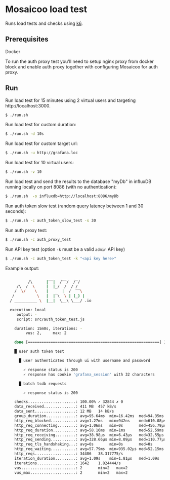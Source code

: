 # Mosaicoo load test

Runs load tests and checks using [k6](https://k6.io/).

## Prerequisites

Docker

To run the auth proxy test you'll need to setup nginx proxy from docker block and
enable auth proxy together with configuring Mosaicoo for auth proxy.

## Run

Run load test for 15 minutes using 2 virtual users and targeting http://localhost:3000.

```bash
$ ./run.sh
```

Run load test for custom duration:

```bash
$ ./run.sh -d 10s
```

Run load test for custom target url:

```bash
$ ./run.sh -u http://grafana.loc
```

Run load test for 10 virtual users:

```bash
$ ./run.sh -v 10
```

Run load test and send the results to the database "myDb" in influxDB running locally on port 8086 (with no authentication):

```bash
$ ./run.sh  -o influxdb=http://localhost:8086/myDb
```

Run auth token slow test (random query latency between 1 and 30 seconds):

```bash
$ ./run.sh -c auth_token_slow_test -s 30
```

Run auth proxy test:

```bash
$ ./run.sh -c auth_proxy_test
```

Run API key test (option `-k` must be a valid `admin` API key)

```bash
$ ./run.sh -c auth_token_test -k "<api key here>"
```


Example output:

```bash

          /\      |‾‾|  /‾‾/  /‾/
     /\  /  \     |  |_/  /  / /
    /  \/    \    |      |  /  ‾‾\
   /          \   |  |‾\  \ | (_) |
  / __________ \  |__|  \__\ \___/ .io

  execution: local
     output: -
     script: src/auth_token_test.js

    duration: 15m0s, iterations: -
         vus: 2,     max: 2

    done [==========================================================] 15m0s / 15m0s

    █ user auth token test

      █ user authenticates through ui with username and password

        ✓ response status is 200
        ✓ response has cookie 'grafana_session' with 32 characters

      █ batch tsdb requests

        ✓ response status is 200

    checks.....................: 100.00% ✓ 32844 ✗ 0
    data_received..............: 411 MB  457 kB/s
    data_sent..................: 12 MB   14 kB/s
    group_duration.............: avg=95.64ms  min=16.42ms  med=94.35ms  max=307.52ms p(90)=137.78ms p(95)=146.75ms
    http_req_blocked...........: avg=1.27ms   min=942ns    med=610.08µs max=48.32ms  p(90)=2.92ms   p(95)=4.25ms
    http_req_connecting........: avg=1.06ms   min=0s       med=456.79µs max=47.19ms  p(90)=2.55ms   p(95)=3.78ms
    http_req_duration..........: avg=58.16ms  min=1ms      med=52.59ms  max=293.35ms p(90)=109.53ms p(95)=120.19ms
    http_req_receiving.........: avg=38.98µs  min=6.43µs   med=32.55µs  max=16.2ms   p(90)=64.63µs  p(95)=78.8µs
    http_req_sending...........: avg=328.66µs min=8.09µs   med=110.77µs max=44.13ms  p(90)=552.65µs p(95)=1.09ms
    http_req_tls_handshaking...: avg=0s       min=0s       med=0s       max=0s       p(90)=0s       p(95)=0s
    http_req_waiting...........: avg=57.79ms  min=935.02µs med=52.15ms  max=293.06ms p(90)=109.04ms p(95)=119.71ms
    http_reqs..................: 34486   38.317775/s
    iteration_duration.........: avg=1.09s    min=1.81µs   med=1.09s    max=1.3s     p(90)=1.13s    p(95)=1.14s
    iterations.................: 1642    1.824444/s
    vus........................: 2       min=2   max=2
    vus_max....................: 2       min=2   max=2
```
